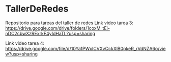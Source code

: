 # TallerDeRedes
Repositorio para tareas del taller de redes
Link video tarea 3: https://drive.google.com/drive/folders/1coxM_tEi-nDC2cbwXzRExrkF4yIdHaTL?usp=sharing


Link video tarea 4: https://drive.google.com/file/d/10Ya1PWxICVXvCckXlB0pkeR_rVdNZA6o/view?usp=sharing
